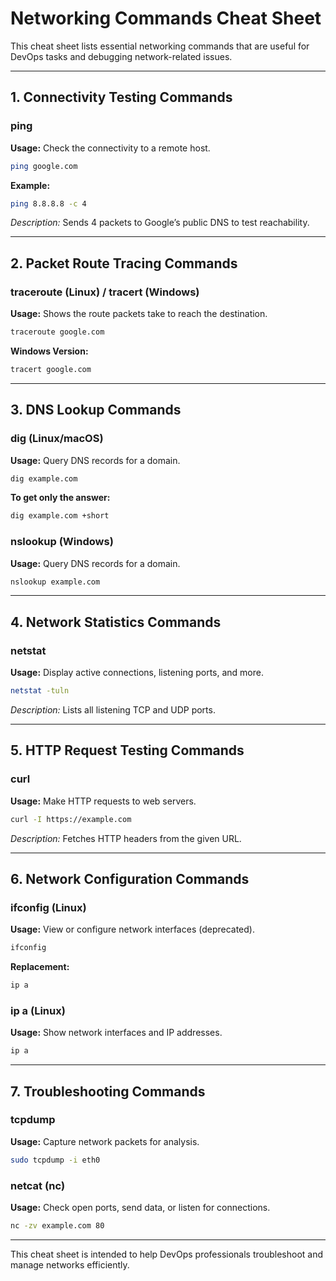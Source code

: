 # Networking Commands Cheat Sheet  

This cheat sheet lists essential networking commands that are useful for DevOps tasks and debugging network-related issues.

---

## **1. Connectivity Testing Commands**

### **ping**  
**Usage:** Check the connectivity to a remote host.  
```bash
ping google.com
```
**Example:**  
```bash
ping 8.8.8.8 -c 4
```  
*Description:* Sends 4 packets to Google’s public DNS to test reachability.

---

## **2. Packet Route Tracing Commands**

### **traceroute (Linux) / tracert (Windows)**  
**Usage:** Shows the route packets take to reach the destination.  
```bash
traceroute google.com
```  
**Windows Version:**  
```cmd
tracert google.com
```  

---

## **3. DNS Lookup Commands**

### **dig (Linux/macOS)**  
**Usage:** Query DNS records for a domain.  
```bash
dig example.com
```  
**To get only the answer:**  
```bash
dig example.com +short
```  

### **nslookup (Windows)**  
**Usage:** Query DNS records for a domain.  
```cmd
nslookup example.com
```

---

## **4. Network Statistics Commands**

### **netstat**  
**Usage:** Display active connections, listening ports, and more.  
```bash
netstat -tuln
```  
*Description:* Lists all listening TCP and UDP ports.

---

## **5. HTTP Request Testing Commands**

### **curl**  
**Usage:** Make HTTP requests to web servers.  
```bash
curl -I https://example.com
```  
*Description:* Fetches HTTP headers from the given URL.

---

## **6. Network Configuration Commands**

### **ifconfig (Linux)**  
**Usage:** View or configure network interfaces (deprecated).  
```bash
ifconfig
```  
**Replacement:**  
```bash
ip a
```

### **ip a (Linux)**  
**Usage:** Show network interfaces and IP addresses.  
```bash
ip a
```

---

## **7. Troubleshooting Commands**

### **tcpdump**  
**Usage:** Capture network packets for analysis.  
```bash
sudo tcpdump -i eth0
```  

### **netcat (nc)**  
**Usage:** Check open ports, send data, or listen for connections.  
```bash
nc -zv example.com 80
```  

---

This cheat sheet is intended to help DevOps professionals troubleshoot and manage networks efficiently.
```  
